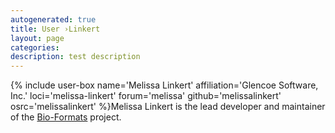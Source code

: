 ```yaml
---
autogenerated: true
title: User ›Linkert
layout: page
categories: 
description: test description
---
```


{% include user-box name='Melissa Linkert' affiliation='Glencoe Software, Inc.' loci='melissa-linkert' forum='melissa' github='melissalinkert' osrc='melissalinkert' %}Melissa Linkert is the lead developer and maintainer of the [Bio-Formats](/formats/bio-formats) project.
